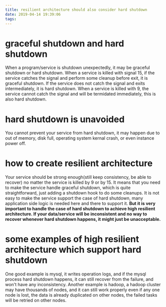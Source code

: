```yaml
---
title: resilient architecture should also consider hard shutdown
date: 2019-04-14 19:39:06
tags:
---
```


# graceful shutdown and hard shutdown
When a program/service is shutdown unexpectedly, it may be graceful shutdown or hard shutdown.
When a service is killed with signal 15, if the service catches the signal and perform some cleanup before exit, it is graceful shutdown. If the service does not catch the signal and exits intermediately, it is hard shutdown.
When a service is killed with 9, the service cannot catch the signal and will be termidated immediately, this is also hard shutdown.

# hard shutdown is unavoided
You cannot prevent your service from hard shutdown, it may happen due to out of memory, disk full, operating system kernal crash, or even instance power off.
 
# how to create resilient architecture
Your service should be strong enough(still keep consistency, be able to recover) no matter the service is killed by 9 or by 15.
It means that you need to make the service handle graceful shutdown, which is quite straightforward, just adding a shutdown hook to do some cleanups.
It is not easy to make the service support the case of hard shutdown, many application side logic is needed here and there to support it.
**But it is very important to handle the case of hard shutdown to achieve high resilient architecture. If your data/service will be inconsistent and no way to recover whenever hard shutdown happens, it might just be unacceptable.**

# some examples of high resilient architecture which support hard shutdown
One good example is mysql, it writes operation logs, and if the mysql process hard shutdown happens, it can still recover from the failure, and won't have any inconsistency.
Another example is hadoop, a hadoop cluster may have thousands of nodes, and it can still work properly even if any one node is lost, the data is already duplicated on other nodes, the failed tasks will be retried on other nodes.


